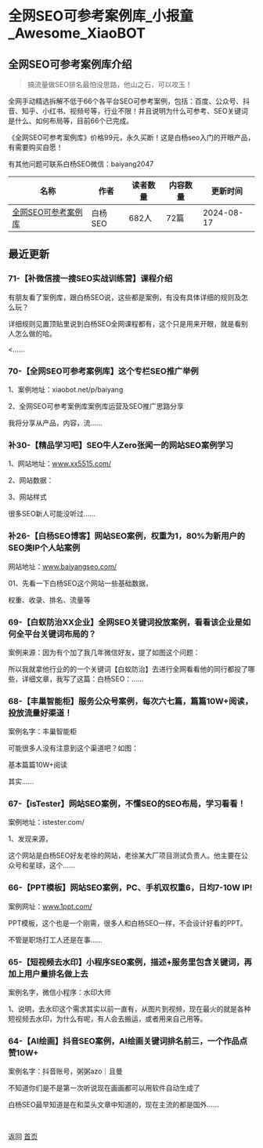 # 全网SEO可参考案例库_小报童_Awesome_XiaoBOT

## 全网SEO可参考案例库介绍
> 搞流量做SEO排名最怕没思路，他山之石，可以攻玉！    
    
全网手动精选拆解不低于66个各平台SEO可参考案例，包括：百度、公众号、抖音、知乎、小红书、视频号等，行业不限！并且说明为什么可参考、SEO关键词是什么、如何布局等，目前66个已完成。    
    
《全网SEO可参考案例库》价格99元，永久买断！这是白杨seo入门的开眼产品，有需要购买自愿！    
    
有其他问题可联系白杨SEO微信：baiyang2047  
  


|名称|作者|读者数量|内容数量|更新时间|
|---|---|---|---|---|
|[全网SEO可参考案例库](https://xiaobot.net/p/baiyang?refer=0b133df9-27dc-423b-8101-639049001c13)|白杨SEO|682人|72篇|2024-08-17|

## 最近更新
### 71-【补微信搜一搜SEO实战训练营】课程介绍

有朋友看了案例库，跟白杨SEO说，这些都是案例，有没有具体详细的规则及怎么玩？

详细规则见置顶贴里说到白杨SEO全网课程都有，这个只是用来开眼，就是看别人怎么做的哈。

<......

### 70-【全网SEO可参考案例库】这个专栏SEO推广举例

1、案例地址：xiaobot.net/p/baiyang

2、全网SEO可参考案例库案例库运营及SEO推广思路分享

我将分享从产品，内容，流......

### 补30-【精品学习吧】SEO牛人Zero张闻一的网站SEO案例学习

1、网站地址：www.xx5515.com/

2、网站数据：

3、网站样式

很多SEO新人可能没听过......

### 补26-【白杨SEO博客】网站SEO案例，权重为1，80%为新用户的SEO类IP个人站案例

网站地址：www.baiyangseo.com/

01、先看一下白杨SEO这个网站一些基础数据，

权重、收录、排名、流量等

### 69-【白蚁防治XX企业】全网SEO关键词投放案例，看看该企业是如何全平台关键词布局的？

案例来源：因为有个加了我几年微信好友，提了如图这个问题：

所以我就拿他行业的的一个关键词【白蚁防治】去进行全网看看他的同行都投了哪些，详细文章，我写了这篇：白杨SEO：......

### 68-【丰巢智能柜】服务公众号案例，每次六七篇，篇篇10W+阅读，投放流量好渠道！

案例名字：丰巢智能柜

可能很多人没有注意到这个渠道吧？如图：

基本篇篇10W+阅读

其实......

### 67-【isTester】网站SEO案例，不懂SEO的SEO布局，学习看看！

案例地址：istester.com/

1、发现来源，

这个网站是白杨SEO好友老徐的网站，老徐某大厂项目测试负责人。他主要在公众号和星球，这个......

### 66-【PPT模板】网站SEO案例，PC、手机双权重6，日均7-10W IP!

案例网址：www.1ppt.com/

PPT模板，这个也是一个刚需，很多人和白杨SEO一样，不会设计好看的PPT。

不管是职场打工人还是在事......

### 65-【短视频去水印】小程序SEO案例，描述+服务里包含关键词，再加上用户量排名做上去

案例名字，微信小程序：水印大师

1、说明，去水印这个需求其实以前一直有，从图片到视频，现在最火的就是各种短视频去水印，为什么有呢，有人会去搬运，或者用来自己用等。

### 64-【AI绘画】抖音SEO案例，AI绘画关键词排名前三，一个作品点赞10W+

案例名字：抖音账号，粥粥azo｜且曼

不知道你们是不是第一次听说现在画画都可以用软件自动生成了

白杨SEO最早知道是在和菜头文章中知道的，现在主流的都是国外......


<a href="https://github.com/Reno9527/awesome-xiaobot" style="color: white; text-decoration: none;">awesome-xiaobot</a>

返回 [首页](../README.md)
